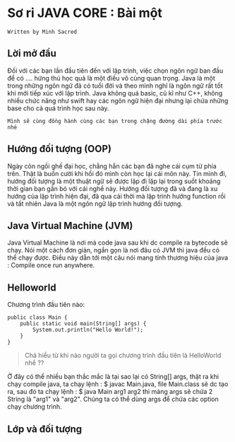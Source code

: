 # Sơ ri JAVA CORE : Bài một

`Written by Minh Sacred`

## Lời mở đầu 

Đối với các bạn lần đầu tiên đến với lập trình, việc chọn ngôn ngữ ban đầu để có .... hứng thú học quả là một 
điều vô cùng quan trọng. Java là một trong những ngôn ngữ đã có tuổi đời và theo mình nghĩ là ngôn ngữ rất tốt khi mới 
tiếp xúc với lập trình. Java không quá basic, cũ kĩ như C++, không nhiều chức năng như swift hay các ngôn ngữ hiện đại 
nhưng lại chứa những base cho cả quá trình học sau này.

`Mình sẽ cùng đồng hành cùng các bạn trong chặng đường dài phía trước nhé`

## Hướng đối tượng (OOP)

Ngày còn ngồi ghế đại học, chẳng hẳn các bạn đã nghe cái cụm từ phía trên. Thật là buồn cười khi hồi đó mình còn học lại 
cái môn này. Tin mình đi, hướng đối tượng là một thuật ngữ sẽ được lặp đi lặp lại trong suốt khoảng thời gian bạn gắn bó 
với cái nghề này. Hướng đối tượng đã và đang là xu hướng của lập trình hiện đại, đã qua cái thời mà lập trình hướng 
function rồi và tất nhiên Java là một ngôn ngữ lập trình hướng đối tượng.

## Java Virtual Machine (JVM)  
Java Virtual Machine là nơi mà code java sau khi dc compile ra bytecode sẽ chạy. Nói một cách đơn giản, ngắn gọn là nơi đâu có 
JVM thì java đều có thể chạy được. Điều này dẫn tới một câu nói mang tính thương hiệu của java : Compile once run anywhere. 

## Helloworld 
Chương trình đầu tiên nào:

```
public class Main {
    public static void main(String[] args) {
        System.out.println("Hello World!");
    }
}
```
> Chả hiểu từ khi nào người ta gọi chương trình đầu tiên là HelloWorld nhể ??

Ở đây có thể nhiều bạn thắc mắc là tại sao lại có String[] args, thật ra khi chạy compile java, ta chạy lệnh : $ javac Main.java, file Main.class
sẽ dc tạo ra, sau đó ta chạy lệnh : $ java Main arg1 arg2 thì mảng args sẽ chứa 2 String là "arg1" và "arg2". Chúng ta có thể dùng args để chứa
các option chạy chương trình.

## Lớp và đối tượng


